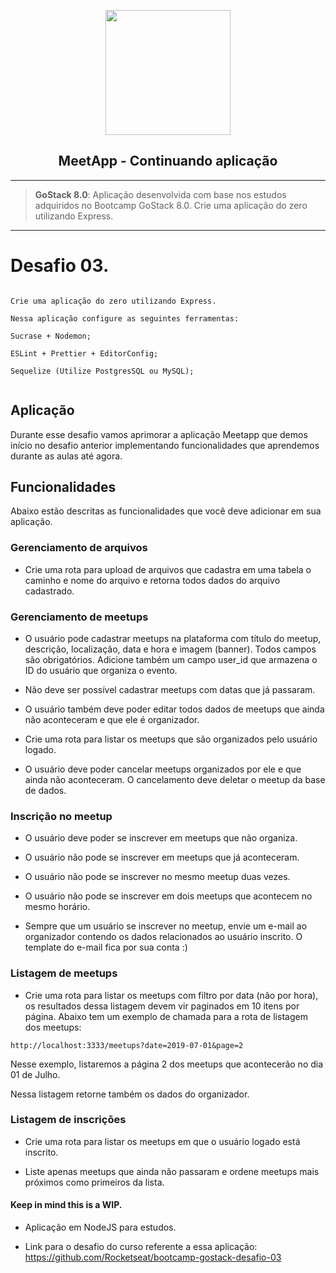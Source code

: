  <p  align="center">

<a  href="https://nodejs.org/en/"  target="_blank">
<p align="center">
  <img width="auto" height="200" src="https://i.imgur.com/6syIF0C.png">
</p>
</a>

</p>

<h2  align="center">MeetApp - Continuando aplicação</h2>

---

> **GoStack 8.0**: Aplicação desenvolvida com base nos estudos adquiridos no Bootcamp GoStack 8.0. Crie uma aplicação do zero utilizando Express.

---

# Desafio 03.

```

Crie uma aplicação do zero utilizando Express.

Nessa aplicação configure as seguintes ferramentas:

Sucrase + Nodemon;

ESLint + Prettier + EditorConfig;

Sequelize (Utilize PostgresSQL ou MySQL);


```

## Aplicação

Durante esse desafio vamos aprimorar a aplicação Meetapp que demos início no desafio anterior implementando funcionalidades que aprendemos durante as aulas até agora.

## Funcionalidades

Abaixo estão descritas as funcionalidades que você deve adicionar em sua aplicação.

### Gerenciamento de arquivos

- Crie uma rota para upload de arquivos que cadastra em uma tabela o caminho e nome do arquivo e retorna todos dados do arquivo cadastrado.

### Gerenciamento de meetups

- O usuário pode cadastrar meetups na plataforma com título do meetup, descrição, localização, data e hora e imagem (banner). Todos campos são obrigatórios. Adicione também um campo user_id que armazena o ID do usuário que organiza o evento.

- Não deve ser possível cadastrar meetups com datas que já passaram.

- O usuário também deve poder editar todos dados de meetups que ainda não aconteceram e que ele é organizador.

- Crie uma rota para listar os meetups que são organizados pelo usuário logado.

- O usuário deve poder cancelar meetups organizados por ele e que ainda não aconteceram. O cancelamento deve deletar o meetup da base de dados.

### Inscrição no meetup

- O usuário deve poder se inscrever em meetups que não organiza.

- O usuário não pode se inscrever em meetups que já aconteceram.

- O usuário não pode se inscrever no mesmo meetup duas vezes.

- O usuário não pode se inscrever em dois meetups que acontecem no mesmo horário.

- Sempre que um usuário se inscrever no meetup, envie um e-mail ao organizador contendo os dados relacionados ao usuário inscrito. O template do e-mail fica por sua conta :)

### Listagem de meetups

- Crie uma rota para listar os meetups com filtro por data (não por hora), os resultados dessa listagem devem vir paginados em 10 itens por página. Abaixo tem um exemplo de chamada para a rota de listagem dos meetups:

```
http://localhost:3333/meetups?date=2019-07-01&page=2

```

Nesse exemplo, listaremos a página 2 dos meetups que acontecerão no dia 01 de Julho.

Nessa listagem retorne também os dados do organizador.

### Listagem de inscrições

- Crie uma rota para listar os meetups em que o usuário logado está inscrito.

- Liste apenas meetups que ainda não passaram e ordene meetups mais próximos como primeiros da lista.

#### Keep in mind this is a WIP.

- Aplicação em NodeJS para estudos.

- Link para o desafio do curso referente a essa aplicação: <https://github.com/Rocketseat/bootcamp-gostack-desafio-03>
